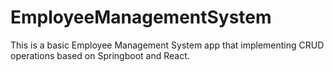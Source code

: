 # EmployeeManagementSystem
This is a basic Employee Management System app that implementing CRUD operations based on Springboot and React.
